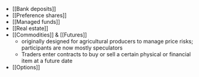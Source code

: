 - [[Bank deposits]]
- [[Preference shares]]
- [[Managed funds]]
- [[Real estate]]
- [[Commodities]] & [[Futures]]
	- originally designed for agricultural producers to manage price risks; participants are now mostly speculators
	- Traders enter contracts to buy or sell a certain physical or financial item at a future date
- [[Options]]